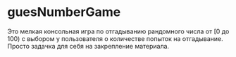 # guesNumberGame
Это мелкая консольная игра по отгадыванию рандомного числа от [0 до 100) с выбором у пользователя о количестве попыток на отгадывание. Просто задачка для себя на закрепление материала.
